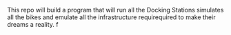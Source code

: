 This repo will build a program that will run all the Docking Stations simulates all the bikes and emulate all the infrastructure requirequired to make their dreams a reality.
f
